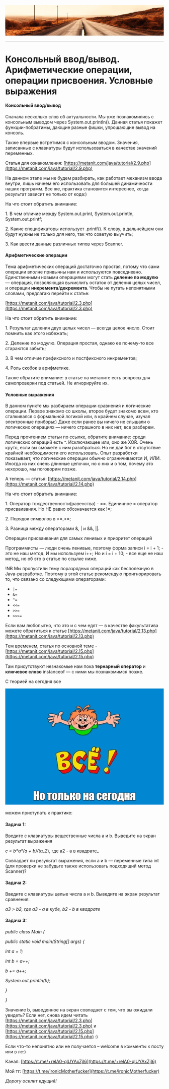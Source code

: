 ![](../../commonmedia/header.png)

***

   

Консольный ввод/вывод. Арифметические операции, операции присвоения. Условные выражения
=======================================================================================

#### Консольный ввод/вывод

Сначала несколько слов об актуальности. Мы уже познакомились с консольным выводом через System.out.println(). Данная статья покажет функции-побратимы, дающие разные фишки, упрощающие вывод на консоль.

Также впервые встретимся с консольным вводом. Значения, записанные с клавиатуры будут использоваться в качестве значений переменных.

Статья для ознакомления: [https://metanit.com/java/tutorial/2.9.php](https://metanit.com/java/tutorial/2.9.php)

На данном этапе мы не будем разбирать, как работает механизм ввода внутри, лишь начнем его использовать для большей динамичности наших программ. Все же, практика становится интереснее, когда результат зависит не только от кода:)

  

На что стоит обратить внимание:

1\. В чем отличие между System.out.print, System.out.println, System.out.printf;

2\. Какие спецификаторы использует .printf(). К слову, в дальнейшем они будут нужны не только для него, так что советую выучить;

3\. Как ввести данные различных типов через Scanner.

  

#### Арифметические операции

Тема арифметических операций достаточно простая, потому что сами операции вполне привычны нам и используются повседневно. Единственными новыми операциями могут стать **деление по модулю** — операция, позволяющая вычислить остаток от деления целых чисел, и операции **инкремента**/**декремента**. Чтобы не пугать непонятными словами, предлагаю перейти к статье:

[https://metanit.com/java/tutorial/2.3.php](https://metanit.com/java/tutorial/2.3.php)

  

На что стоит обратить внимание:

1\. Результат деления двух целых чисел — всегда целое число. Стоит помнить как этого избежать;

2\. Деление по модулю. Операция простая, однако ее почему-то все стараются забыть;

3\. В чем отличие префиксного и постфиксного инкрементов;

4\. Роль скобок в арифметике.

Также обратите внимание: в статье на метаните есть вопросы для самопроверки под статьей. Не игнорируйте их.

  

#### Условные выражения

В данном пункте мы разбираем операции сравнения и логические операции. Первое знакомо со школы, второе будет знакомо всем, кто сталкивался с формальной логикой или, в крайнем случае, изучал электронные приборы:) Даже если ранее вы ничего не слышали о логических операциях — ничего страшного в них нет, все разберем.

Перед прочтением статьи по ссылке, обратите внимание: среди логических операций есть ^. Исключающее или, оно же XOR. Очень круто, если вы сможете с ним разобраться. Но не дай бог в отсутствие крайней необходимости его использовать. Опыт разработки показывает, что логические операции обычно ограничиваются И, ИЛИ. Иногда из них очень длинные цепочки, но о них и о том, почему это нехорошо, мы поговорим позже.

А теперь — статья: [https://metanit.com/java/tutorial/2.14.php](https://metanit.com/java/tutorial/2.14.php)

  

На что стоит обратить внимание:

1\. Оператор тождественности(равенства) - ==. Единичное = оператор присваивания. Но НЕ равно обозначается как !=;

2\. Порядок символов в >=,<=;

3\. Разница между операторами &, | и &&, ||.

  

Операции присваивания для самых ленивых и приоритет операций

  

Программисты — люди очень ленивые, поэтому форма записи i = i + 1; - это не наш метод. И мы используем i++; Но и i = i + 10; - все еще не наш метод, но об это в статье по ссылке ниже.

!NB Мы пропустили тему поразрядных операций как бесполезную в Java-разработке. Поэтому в этой статье рекомендую проигнорировать то, что связано со следующими операторами:

*   `|=`
*   `&=`
*   `^=`
*   `<<=`
*   `>>=`
*   `>>>=`

Если вам любопытно, что это и с чем едят — в качестве факультатива можете обратиться к статье [https://metanit.com/java/tutorial/2.13.php](https://metanit.com/java/tutorial/2.13.php)

Тем временем, статья по основной теме - [https://metanit.com/java/tutorial/2.15.php](https://metanit.com/java/tutorial/2.15.php)

Там присутствуют незнакомые нам пока **тернарный оператор** и **ключевое слово** instanceof — с ними мы познакомимся позже.

  

С теорией на сегодня все

![](../../commonmedia/footer.png)

можем приступать к практике:

#### Задача 1:

Введите с клавиатуры вещественные числа a и b. Выведите на экран результат выражения

_c = b\*a\*(a + b)/(a_2_), где a2 - a в квадрате_

Совпадает ли результат выражения, если a и b — переменные типа int (для проверки не забудьте также использовать подходящий метод Scanner)?

  

#### Задача 2:

Введите с клавиатуры целые числа a и b. Выведите на экран результат сравнения:

_a3 > b2, где a3 - a в кубе, b2 - b в квадрате_

  

#### Задача 3:

_public class Main {_

_public static void main(String\[\] args) {_

_int a = 1;_

_int b = a++;_

_b += a++;_

_System.out.println(b);_

_}_

_}_

  

Значение b, выведенное на экран совпадает с тем, что вы ожидали увидеть? Если нет, снова идем читать [https://metanit.com/java/tutorial/2.3.php](https://metanit.com/java/tutorial/2.3.php) и [https://metanit.com/java/tutorial/2.15.php](https://metanit.com/java/tutorial/2.15.php) :)

  

Если что-то непонятно или не получается – welcome в комменты к посту или в лс:)

Канал: [https://t.me/+relA0-qlUYAxZjI6](https://t.me/+relA0-qlUYAxZjI6)

Мой тг: [https://t.me/ironicMotherfucker](https://t.me/ironicMotherfucker)

_Дорогу осилит идущий!_